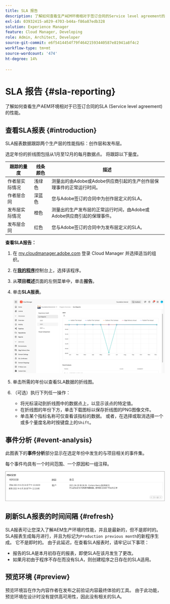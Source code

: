 ```yaml
---
title: SLA 报告
description: 了解如何查看生产AEM环境相对于签订合同的Service level agreement的性能。
exl-id: 03932415-a029-4703-b44a-f86a87edb328
solution: Experience Manager
feature: Cloud Manager, Developing
role: Admin, Architect, Developer
source-git-commit: e6f5414454f79f46421593440587e81941a8f4c2
workflow-type: tm+mt
source-wordcount: '474'
ht-degree: 14%

---
```



# SLA 报告 {#sla-reporting}

了解如何查看生产AEM环境相对于已签订合同的SLA (Service level agreement)的性能。

## 查看SLA报表 {#introduction}

SLA报表数据跟踪两个生产层的性能指标：创作层和发布层。

选定年份的折线图包括从1月至12月的每月数据点。 将跟踪以下量度。

| 跟踪的量度 | 线条颜色 | 描述 |
| --- | --- | --- |
| 作者层实际情况 | 浅绿色 | 测量出的由Adobe或Adobe供应商引起的生产创作层保理事件的正常运行时间。 |
| 作者层合同 | 深蓝色 | 您与Adobe签订的合同中为创作层定义的SLA。 |
| 发布层实际情况 | 橙色 | 测量出的生产发布层的正常运行时间，由Adobe或Adobe供应商引起的保理事件。 |
| 发布层合同 | 红色 | 您与Adobe签订的合同中为发布层定义的SLA。 |

**查看SLA报告：**

1. 在 [my.cloudmanager.adobe.com](https://my.cloudmanager.adobe.com/) 登录 Cloud Manager 并选择适当的组织。

1. 在&#x200B;**[我的程序](/help/implementing/cloud-manager/navigation.md#my-programs)**&#x200B;控制台上，选择该程序。

1. 从&#x200B;**项目概述**&#x200B;页面的左侧菜单中，单击&#x200B;**报告**。

1. 单击&#x200B;**SLA报表**。

   ![SLA报告线形图](/help/implementing/cloud-manager/assets/cm-sla-report2.png)

1. 单击所需的年份以查看SLA数据的折线图。

1. （可选）执行下列任一操作：

   * 将光标滚动到折线图中的数据点上，以显示该点的特定值。
   * 在折线图的年份下方，单击下载图标以保存折线图的PNG图像文件。
   * 单击某个指标名称可仅查看该指标的数据。 或者，在选择或取消选择一个或多个量度名称时按键盘上的`Shift`。

## 事件分析 {#event-analysis}

此图表下的&#x200B;**事件分析**&#x200B;部分显示在选定年份中发生的与项目相关的事件集。

每个事件均具有一个时间范围、一个原因和一组注释。

![事件分析示例](assets/sla-reporting-c.png)

## 刷新SLA报表的时间间隔 {#refresh}

SLA报表可让您深入了解AEM生产环境的性能，并且是最新的，但不是即时的。 SLA报表生成每月进行，并且为标记为`Production previous month`的新程序生成。 它不是即时的。 由于此延迟，在查看SLA报表时，请牢记以下事项：

* 报告的SLA是本月初存在的报表，即使SLA在该月发生了更改。
* 如果月初由于程序不存在而没有SLA，则创建程序之日存在的SLA适用。

## 预览环境 {#preview}

预览环境旨在作为内容作者在发布之前验证内容最终体验的工具。 由于此功能，预览环境在设计时没有提供高可用性，因此没有相关的SLA。


